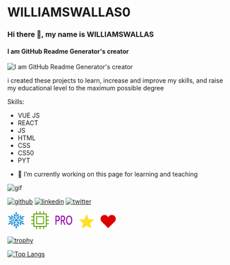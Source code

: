 # WILLIAMSWALLAS0
### Hi there 👋, my name is WILLIAMSWALLAS
#### I am GitHub Readme Generator's creator
![I am GitHub Readme Generator's creator](https://pbs.twimg.com/profile_images/1660238080568184832/Jxrc4dJV_400x400.jpg)

i created these projects to learn, increase and improve my skills, and raise my educational level to the maximum possible degree 

Skills: 
* VUE JS
* REACT
* JS 
* HTML
* CSS
* CS50
* PYT

- 🔭 I’m currently working on this page for learning and teaching
<img scr="http://www.pixelstalk.net/wp-content/uploads/2016/06/Free-Download-Gif-Pictures.gif" alt="gif"/>


[<img src='https://cdn.jsdelivr.net/npm/simple-icons@3.0.1/icons/github.svg' alt='github' height='40'>](https://github.com/WILLIAMSWALLAS)  [<img src='https://cdn.jsdelivr.net/npm/simple-icons@3.0.1/icons/linkedin.svg' alt='linkedin' height='40'>](https://www.linkedin.com/in/AGLILRACHID/)  [<img src='https://cdn.jsdelivr.net/npm/simple-icons@3.0.1/icons/twitter.svg' alt='twitter' height='40'>](https://twitter.com/@williamswallas0)  

<a href='https://archiveprogram.github.com/'><img src='https://raw.githubusercontent.com/acervenky/animated-github-badges/master/assets/acbadge.gif' width='40' height='40'></a> <a href='https://docs.github.com/en/developers'><img src='https://raw.githubusercontent.com/acervenky/animated-github-badges/master/assets/devbadge.gif' width='40' height='40'></a> <a href='https://github.com/pricing'><img src='https://raw.githubusercontent.com/acervenky/animated-github-badges/master/assets/pro.gif' width='40' height='40'></a> <a href='https://stars.github.com/'><img src='https://raw.githubusercontent.com/acervenky/animated-github-badges/master/assets/starbadge.gif' width='35' height='35'></a> <a href='https://docs.github.com/en/github/supporting-the-open-source-community-with-github-sponsors'><img src='https://raw.githubusercontent.com/acervenky/animated-github-badges/master/assets/sponsorbadge.gif' width='35' height='35'></a> 

[![trophy](https://github-profile-trophy.vercel.app/?username=WILLIAMSWALLAS)](https://github.com/ryo-ma/github-profile-trophy)

[![Top Langs](https://github-readme-stats.vercel.app/api/top-langs/?username=WILLIAMSWALLAS)](https://github.com/anuraghazra/github-readme-stats)











